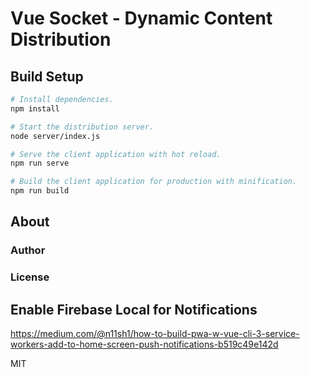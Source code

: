 # Vue Socket - Dynamic Content Distribution

## Build Setup

```bash
# Install dependencies.
npm install

# Start the distribution server.
node server/index.js

# Serve the client application with hot reload.
npm run serve

# Build the client application for production with minification.
npm run build
```

## About

### Author

### License

## Enable Firebase Local for Notifications
https://medium.com/@n11sh1/how-to-build-pwa-w-vue-cli-3-service-workers-add-to-home-screen-push-notifications-b519c49e142d

MIT
